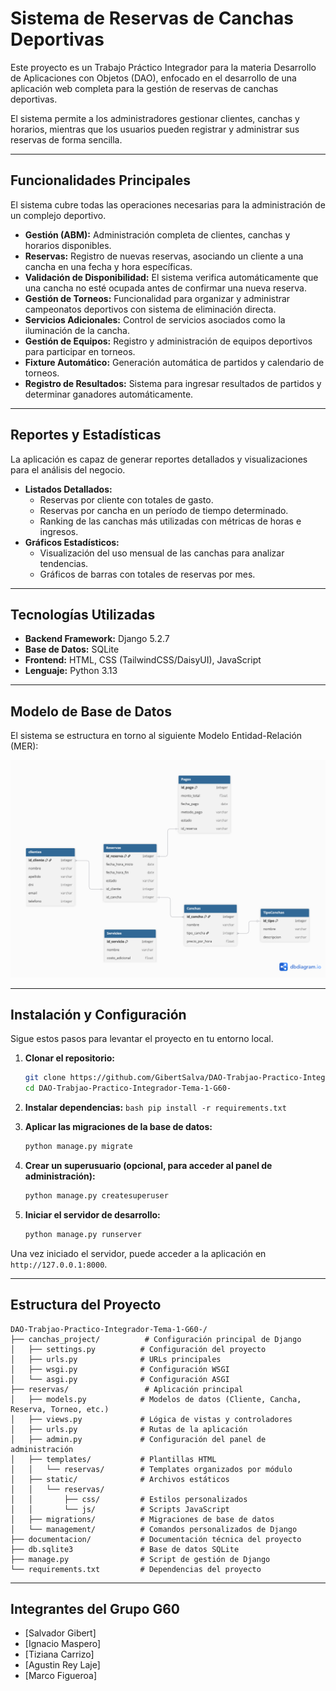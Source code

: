 # Sistema de Reservas de Canchas Deportivas

Este proyecto es un Trabajo Práctico Integrador para la materia Desarrollo de Aplicaciones con Objetos (DAO), enfocado en el desarrollo de una aplicación web completa para la gestión de reservas de canchas deportivas.

El sistema permite a los administradores gestionar clientes, canchas y horarios, mientras que los usuarios pueden registrar y administrar sus reservas de forma sencilla.

---

## Funcionalidades Principales

El sistema cubre todas las operaciones necesarias para la administración de un complejo deportivo.

* **Gestión (ABM):** Administración completa de clientes, canchas y horarios disponibles.
* **Reservas:** Registro de nuevas reservas, asociando un cliente a una cancha en una fecha y hora específicas.
* **Validación de Disponibilidad:** El sistema verifica automáticamente que una cancha no esté ocupada antes de confirmar una nueva reserva.
* **Gestión de Torneos:** Funcionalidad para organizar y administrar campeonatos deportivos con sistema de eliminación directa.
* **Servicios Adicionales:** Control de servicios asociados como la iluminación de la cancha.
* **Gestión de Equipos:** Registro y administración de equipos deportivos para participar en torneos.
* **Fixture Automático:** Generación automática de partidos y calendario de torneos.
* **Registro de Resultados:** Sistema para ingresar resultados de partidos y determinar ganadores automáticamente.

---

## Reportes y Estadísticas

La aplicación es capaz de generar reportes detallados y visualizaciones para el análisis del negocio.

* **Listados Detallados:**
    * Reservas por cliente con totales de gasto.
    * Reservas por cancha en un período de tiempo determinado.
    * Ranking de las canchas más utilizadas con métricas de horas e ingresos.
* **Gráficos Estadísticos:**
    * Visualización del uso mensual de las canchas para analizar tendencias.
    * Gráficos de barras con totales de reservas por mes.

---

## Tecnologías Utilizadas

* **Backend Framework:** Django 5.2.7
* **Base de Datos:** SQLite
* **Frontend:** HTML, CSS (TailwindCSS/DaisyUI), JavaScript
* **Lenguaje:** Python 3.13

---

## Modelo de Base de Datos

El sistema se estructura en torno al siguiente Modelo Entidad-Relación (MER):

![Diagrama Entidad-Relación](/Documentacion/modeloEntidadRelacion.png)

---

## Instalación y Configuración

Sigue estos pasos para levantar el proyecto en tu entorno local.

  1.  **Clonar el repositorio:**
      ```bash
      git clone https://github.com/GibertSalva/DAO-Trabjao-Practico-Integrador-Tema-1-G60-.git
      cd DAO-Trabjao-Practico-Integrador-Tema-1-G60-
      ```

  2.  **Instalar dependencias:**
    ```bash
    pip install -r requirements.txt
    ```

3.  **Aplicar las migraciones de la base de datos:**
    ```bash
    python manage.py migrate
    ```

4.  **Crear un superusuario (opcional, para acceder al panel de administración):**
    ```bash
    python manage.py createsuperuser
    ```

5.  **Iniciar el servidor de desarrollo:**
    ```bash
    python manage.py runserver
    ```

Una vez iniciado el servidor, puede acceder a la aplicación en `http://127.0.0.1:8000`.

---

## Estructura del Proyecto

```
DAO-Trabjao-Practico-Integrador-Tema-1-G60-/
├── canchas_project/          # Configuración principal de Django
│   ├── settings.py          # Configuración del proyecto
│   ├── urls.py              # URLs principales
│   ├── wsgi.py              # Configuración WSGI
│   └── asgi.py              # Configuración ASGI
├── reservas/                 # Aplicación principal
│   ├── models.py            # Modelos de datos (Cliente, Cancha, Reserva, Torneo, etc.)
│   ├── views.py             # Lógica de vistas y controladores
│   ├── urls.py              # Rutas de la aplicación
│   ├── admin.py             # Configuración del panel de administración
│   ├── templates/           # Plantillas HTML
│   │   └── reservas/        # Templates organizados por módulo
│   ├── static/              # Archivos estáticos
│   │   └── reservas/
│   │       ├── css/         # Estilos personalizados
│   │       └── js/          # Scripts JavaScript
│   ├── migrations/          # Migraciones de base de datos
│   └── management/          # Comandos personalizados de Django
├── documentacion/           # Documentación técnica del proyecto
├── db.sqlite3               # Base de datos SQLite
├── manage.py                # Script de gestión de Django
└── requirements.txt         # Dependencias del proyecto
```

---

## Integrantes del Grupo G60

* [Salvador Gibert]
* [Ignacio Maspero]
* [Tiziana Carrizo]
* [Agustin Rey Laje]
* [Marco Figueroa]